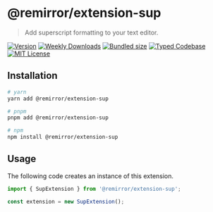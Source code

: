 # @remirror/extension-sup

> Add superscript formatting to your text editor.

[![Version][version]][npm] [![Weekly Downloads][downloads-badge]][npm] [![Bundled size][size-badge]][size] [![Typed Codebase][typescript]](#) [![MIT License][license]](#)

[version]: https://flat.badgen.net/npm/v/@remirror/extension-sup
[npm]: https://npmjs.com/package/@remirror/extension-sup
[license]: https://flat.badgen.net/badge/license/MIT/purple
[size]: https://bundlephobia.com/result?p=@remirror/extension-sup@next
[size-badge]: https://flat.badgen.net/bundlephobia/minzip/@remirror/extension-sup@next
[typescript]: https://flat.badgen.net/badge/icon/TypeScript?icon=typescript&label
[downloads-badge]: https://badgen.net/npm/dw/@remirror/extension-sup/red?icon=npm

## Installation

```bash
# yarn
yarn add @remirror/extension-sup

# pnpm
pnpm add @remirror/extension-sup

# npm
npm install @remirror/extension-sup
```

## Usage

The following code creates an instance of this extension.

```ts
import { SupExtension } from '@remirror/extension-sup';

const extension = new SupExtension();
```
